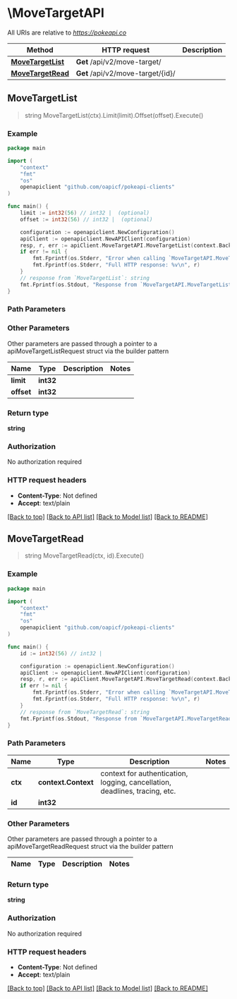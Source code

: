 # \MoveTargetAPI

All URIs are relative to *https://pokeapi.co*

Method | HTTP request | Description
------------- | ------------- | -------------
[**MoveTargetList**](MoveTargetAPI.md#MoveTargetList) | **Get** /api/v2/move-target/ | 
[**MoveTargetRead**](MoveTargetAPI.md#MoveTargetRead) | **Get** /api/v2/move-target/{id}/ | 



## MoveTargetList

> string MoveTargetList(ctx).Limit(limit).Offset(offset).Execute()



### Example

```go
package main

import (
	"context"
	"fmt"
	"os"
	openapiclient "github.com/oapicf/pokeapi-clients"
)

func main() {
	limit := int32(56) // int32 |  (optional)
	offset := int32(56) // int32 |  (optional)

	configuration := openapiclient.NewConfiguration()
	apiClient := openapiclient.NewAPIClient(configuration)
	resp, r, err := apiClient.MoveTargetAPI.MoveTargetList(context.Background()).Limit(limit).Offset(offset).Execute()
	if err != nil {
		fmt.Fprintf(os.Stderr, "Error when calling `MoveTargetAPI.MoveTargetList``: %v\n", err)
		fmt.Fprintf(os.Stderr, "Full HTTP response: %v\n", r)
	}
	// response from `MoveTargetList`: string
	fmt.Fprintf(os.Stdout, "Response from `MoveTargetAPI.MoveTargetList`: %v\n", resp)
}
```

### Path Parameters



### Other Parameters

Other parameters are passed through a pointer to a apiMoveTargetListRequest struct via the builder pattern


Name | Type | Description  | Notes
------------- | ------------- | ------------- | -------------
 **limit** | **int32** |  | 
 **offset** | **int32** |  | 

### Return type

**string**

### Authorization

No authorization required

### HTTP request headers

- **Content-Type**: Not defined
- **Accept**: text/plain

[[Back to top]](#) [[Back to API list]](../README.md#documentation-for-api-endpoints)
[[Back to Model list]](../README.md#documentation-for-models)
[[Back to README]](../README.md)


## MoveTargetRead

> string MoveTargetRead(ctx, id).Execute()



### Example

```go
package main

import (
	"context"
	"fmt"
	"os"
	openapiclient "github.com/oapicf/pokeapi-clients"
)

func main() {
	id := int32(56) // int32 | 

	configuration := openapiclient.NewConfiguration()
	apiClient := openapiclient.NewAPIClient(configuration)
	resp, r, err := apiClient.MoveTargetAPI.MoveTargetRead(context.Background(), id).Execute()
	if err != nil {
		fmt.Fprintf(os.Stderr, "Error when calling `MoveTargetAPI.MoveTargetRead``: %v\n", err)
		fmt.Fprintf(os.Stderr, "Full HTTP response: %v\n", r)
	}
	// response from `MoveTargetRead`: string
	fmt.Fprintf(os.Stdout, "Response from `MoveTargetAPI.MoveTargetRead`: %v\n", resp)
}
```

### Path Parameters


Name | Type | Description  | Notes
------------- | ------------- | ------------- | -------------
**ctx** | **context.Context** | context for authentication, logging, cancellation, deadlines, tracing, etc.
**id** | **int32** |  | 

### Other Parameters

Other parameters are passed through a pointer to a apiMoveTargetReadRequest struct via the builder pattern


Name | Type | Description  | Notes
------------- | ------------- | ------------- | -------------


### Return type

**string**

### Authorization

No authorization required

### HTTP request headers

- **Content-Type**: Not defined
- **Accept**: text/plain

[[Back to top]](#) [[Back to API list]](../README.md#documentation-for-api-endpoints)
[[Back to Model list]](../README.md#documentation-for-models)
[[Back to README]](../README.md)

